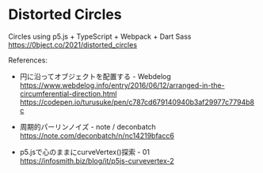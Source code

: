 # Distorted Circles
Circles using p5.js + TypeScript + Webpack + Dart Sass
https://0bject.co/2021/distorted_circles


References:
- 円に沿ってオブジェクトを配置する - Webdelog
https://www.webdelog.info/entry/2016/06/12/arranged-in-the-circumferential-direction.html
https://codepen.io/turusuke/pen/c787cd679140940b3af29977c7794b8c
  
- 周期的パーリンノイズ - note / deconbatch
https://note.com/deconbatch/n/nc14219bfacc6
  
- p5.jsで心のままにcurveVertex()探索 - 01
https://infosmith.biz/blog/it/p5js-curvevertex-2